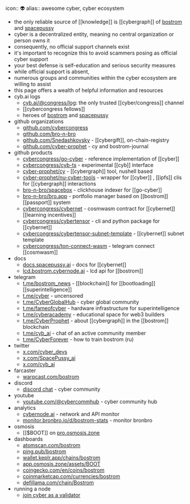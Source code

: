 icon:: 👽
alias:: awesome cyber, cyber ecosystem

- the only reliable source of [[knowledge]] is [[cybergraph]] of [bostrom](https://cyb.ai/particles) and [spacepussy](https://spacepussy.ai/particles)
- cyber is a decentralized entity, meaning no central organization or person owns it
- consequently, no official support channels exist
- it's important to recognize this to avoid scammers posing as official cyber support
- your best defense is self-education and serious security measures
- while official support is absent,
- numerous groups and communities within the cyber ecosystem are willing to assist
- this page offers a wealth of helpful information and resources
- cyb.ai logs
	- [cyb.ai/@congress/log](https://cyb.ai/@congress/log): the only trusted [[cyber/congress]] channel
	- [[cybercongress fellows]]
	- heroes of [bostrom](https://cyb.ai/sphere) and [spacepussy](https://spacepussy.ai/sphere)
- github organizations
	- [github.com/cybercongress](https://github.com/cybercongress)
	- [github.com/bro-n-bro](https://github.com/bro-n-bro)
	- [github.com/Snedashkovsky](https://github.com/Snedashkovsky) - [[cybergift]], on-chain-registry
	- [github.com/cyber-prophet](https://github.com/cyber-prophet) - cy and bostrom-journal
- github products
	- [cybercongress/go-cyber](https://github.com/cybercongress/go-cyber) - reference implementation of [[cyber]]
	- [cybercongress/cyb-ts](https://github.com/cybercongress/cyb-ts) - experimental [[cyb]] interface
	- [cyber-prophet/cy](https://github.com/cyber-prophet/cy) - [[cybergraph]] tool, nushell based
	- [cyber-prophet/nu-cyber-tools](https://github.com/cyber-prophet/nu-cyber-tools) - wrapper for [[cyber]] , [[ipfs]] clis for [[cybergraph]] interactions
	- [bro-n-bro/spacebox](https://github.com/bro-n-bro/spacebox) - clickhouse indexer for [[go-cyber]]
	- [bro-n-bro/bro.app](https://github.com/bro-n-bro/bro.app) - portfolio manager based on [[bostrom]] [[passport]] system
	- [cybercongress/cybernet](https://github.com/cybercongress/cybernet) - cosmwasm contract for [[cybernet]] [[learning incentives]]
	- [cybercongress/cybertensor](https://github.com/cybercongress/cybertensor) - cli and python package for [[cybernet]]
	- [cybercongress/cybertensor-subnet-template](https://github.com/cybercongress/cybertensor-subnet-template) - [[cybernet]] subnet template
	- [cybercongress/ton-connect-wasm](https://github.com/cybercongress/ton-connect-wasm) - telegram connect [[cosmwasm]]
- docs
	- [docs.spacepussy.ai](https://docs.spacepussy.ai) - docs for [[cybernet]]
	- [lcd.bostrom.cybernode.ai](https://lcd.bostrom.cybernode.ai) - lcd api for [[bostrom]]
- telegram
	- [t.me/bostrom_news](https://t.me/bostrom_news) - [[blockchain]] for [[bootloading]] [[superintelligence]]
	- [t.me/cyber](https://t.me/cyber) - uncensored
	- [t.me/CyberGlobalHub](https://t.me/CyberGlobalHub) - cyber global community
	- [t.me/fameofcyber](https://t.me/fameofcyber) - hardware infrastructure for superintelligence
	- [t.me/cyberacademy](https://t.me/cyberacademy) - educational space for web3 builders
	- [t.me/CyberProphet](https://t.me/CyberProphet) - about [[cybergraph]] in the [[bostrom]] blockchain
	- [t.me/cyb_ai](https://t.me/cyb_ai) - chat of an active community member
	- [t.me/CyberForever](https://t.me/CyberForever) - how to train bostrom (ru)
- twitter
	- [x.com/cyber_devs](https://x.com/cyber_devs)
	- [x.com/SpacePussy_ai](https://x.com/SpacePussy_ai)
	- [x.com/cyb_ai](https://x.com/cyb_ai)
- farcaster
	- [warpcast.com/bostrom](https://warpcast.com/bostrom)
- discord
	- [discord chat](https://discord.com/invite/ARwv74ZyGH) - cyber community
- youtube
	- [youtube.com/@cybercommhub](https://www.youtube.com/@cybercommhub) - cyber community hub
- analytics
	- [cybernode.ai](https://cybernode.ai/grafana/d/cyber_stats/computer?orgId=2&from=now-7d&to=now) - network and API monitor
	- [monitor.bronbro.io/d/bostrom-stats](https://monitor.bronbro.io/d/bostrom-stats/bostrom-stats?orgId=2) - monitor bronbro
- osmosis
	- [[$BOOT]] on [pro.osmosis.zone](https://pro.osmosis.zone/osmosis/trade/analytics/tokens/ibc%252FFE2CD1E6828EC0FAB8AF39BAC45BC25B965BA67CCBC50C13A14BD610B0D1E2C4?from=uosmo&to=ibc%2F498A0751C798A0D9A389AA3691123DADA57DAA4FE165D5C75894505B876BA6E4&market=Osmosis)
- dashboards
	- [atomscan.com/bostrom](https://atomscan.com/bostrom)
	- [ping.pub/bostrom](https://ping.pub/bostrom)
	- [wallet.keplr.app/chains/bostrom](https://wallet.keplr.app/chains/bostrom)
	- [app.osmosis.zone/assets/BOOT](https://app.osmosis.zone/assets/BOOT)
	- [coingecko.com/en/coins/bostrom](https://www.coingecko.com/en/coins/bostrom)
	- [coinmarketcap.com/currencies/bostrom](https://coinmarketcap.com/currencies/bostrom/)
	- [defillama.com/chain/Bostrom](https://defillama.com/chain/Bostrom)
- running a node
	- [join cyber as a validator](https://github.com/cybercongress/go-cyber/blob/main/docs/run_validator.md)